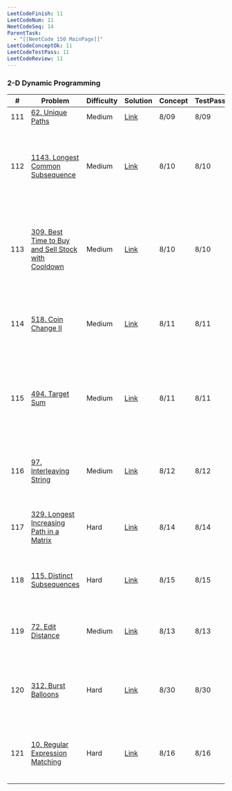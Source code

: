 ```yaml
---
LeetCodeFinish: 11
LeetCodeNum: 11
NeetCodeSeq: 14
ParentTask:
  - "[[NeetCode 150 MainPage]]"
LeetCodeConceptOk: 11
LeetCodeTestPass: 11
LeetCodeReview: 11
---
```


### 2-D Dynamic Programming

| #   | Problem                                                                                                                            | Difficulty | Solution                                                                            | Concept | TestPass | Finish | Review | Note                                                                                    |
| --- | ---------------------------------------------------------------------------------------------------------------------------------- | ---------- | ----------------------------------------------------------------------------------- | ------- | -------- | ------ | ------ | --------------------------------------------------------------------------------------- |
| 111 | [62. Unique Paths](https://leetcode.com/problems/unique-paths/)                                                                    | Medium     | [Link](https://neetcode.io/solutions/unique-paths)                                  | 8/09    | 8/09     | 10/14  | 10/14  | [[62. Unique Paths - Main]]                                                             |
| 112 | [1143. Longest Common Subsequence](https://leetcode.com/problems/longest-common-subsequence/)                                      | Medium     | [Link](https://neetcode.io/solutions/longest-common-subsequence)                    | 8/10    | 8/10     | 10/15  | 10/15  | [[1143. Longest Common Subsequence - Main]] - *之後要再練習壓縮成 1D DP + 想很久*                   |
| 113 | [309. Best Time to Buy and Sell Stock with Cooldown](https://leetcode.com/problems/best-time-to-buy-and-sell-stock-with-cooldown/) | Medium     | [Link](https://neetcode.io/solutions/best-time-to-buy-and-sell-stock-with-cooldown) | 8/10    | 8/10     | 10/15  | 10/15  | [[309. Best Time to Buy and Sell Stock with Cooldown - Main]] - *之後要再練習壓縮成 1D DP + 想很久* |
| 114 | [518. Coin Change II](https://leetcode.com/problems/coin-change-ii/)                                                               | Medium     | [Link](https://neetcode.io/solutions/coin-change-ii)                                | 8/11    | 8/11     | 10/15  | 10/15  | [[518. Coin Change II - Main]] - *之後要再練習壓縮成 1D DP + 想很久*                                |
| 115 | [494. Target Sum](https://leetcode.com/problems/target-sum/)                                                                       | Medium     | [Link](https://neetcode.io/solutions/target-sum)                                    | 8/11    | 8/11     | 10/15  | 10/15  | [[494. Target Sum - Main]] [[97. Interleaving String - Main]] - *之後要再練習壓縮成 1D DP + 想很久* |
| 116 | [97. Interleaving String](https://leetcode.com/problems/interleaving-string/description/)                                          | Medium     | [Link](https://neetcode.io/solutions/interleaving-string)                           | 8/12    | 8/12     | 10/15  | 10/15  | [[97. Interleaving String - Main]] - *之後要再練習壓縮成 1D DP*                                  |
| 117 | [329. Longest Increasing Path in a Matrix](https://leetcode.com/problems/longest-increasing-path-in-a-matrix/)                     | Hard       | [Link](https://neetcode.io/solutions/longest-increasing-path-in-a-matrix)           | 8/14    | 8/14     | 10/15  | 10/15  | [[329. Longest Increasing Path in a Matrix - Main]]                                     |
| 118 | [115. Distinct Subsequences](https://leetcode.com/problems/distinct-subsequences/)                                                 | Hard       | [Link](https://neetcode.io/solutions/distinct-subsequences)                         | 8/15    | 8/15     | 10/17  | 10/17  | [[115. Distinct Subsequences - Main]] - **必寫題，可以練很多資訊**                                 |
| 119 | [72. Edit Distance](https://leetcode.com/problems/edit-distance/)                                                                  | Medium     | [Link](https://neetcode.io/solutions/edit-distance)                                 | 8/13    | 8/13     | 10/18  | 10/18  | [[72. Edit Distance - Main]] - **第一次寫很快，複習時候寫很久**                                       |
| 120 | [312. Burst Balloons](https://leetcode.com/problems/burst-balloons/)                                                               | Hard       | [Link](https://neetcode.io/solutions/burst-balloons)                                | 8/30    | 8/30     | 10/19  | 10/19  | [[312. Burst Balloons - Main]] - **Divide & Conquer + 特別範圍更新的 DP**                      |
| 121 | [10. Regular Expression Matching](https://leetcode.com/problems/regular-expression-matching/)                                      | Hard       | [Link](https://neetcode.io/solutions/regular-expression-matching)                   | 8/16    | 8/16     | 10/19  | 10/19  | [[10. Regular Expression Matching - Main]] - 太難，之後看看概念即可                                |
